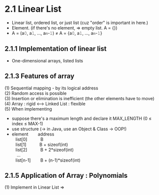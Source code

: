 2.1 Linear List
================================

* Linear list, ordered list, or just list (cuz "order" is important in here.)  
* Element. (if there's no element, => empty list. A = {})  
* A = (a𝟶, a𝟷, ..., a𝑛-𝟷) ≠ A = {a𝟶, a𝟷, ..., a𝑛-𝟷}  

2.1.1 Implementation of linear list
--------------------------------
* One-dimensional arrays, listed lists  

2.1.3 Features of **array**  
--------------------------
(1) Sequential mapping - by its logical address  
(2) Random access is possible  
(3) Insertion or elimination is inefficient (the other elements have to move)  
(4) Array : rigid ⟷ Linked List : flexible  
(5) When implementing  
- suppose there's a maximum length and declare it MAX_LENGTH (0 ≤ index ≤ MAX-1)  
- use structure (-> in Java, use an Object & Class -> OOP!)  
- element &nbsp;&nbsp;&nbsp;&nbsp;&nbsp;&nbsp; address  
&nbsp;&nbsp;&nbsp;list[0]  &nbsp;&nbsp;&nbsp;&nbsp;&nbsp;&nbsp;&nbsp;&nbsp;&nbsp; B   
&nbsp;&nbsp;&nbsp;list[1]  &nbsp;&nbsp;&nbsp;&nbsp;&nbsp;&nbsp;&nbsp;&nbsp;&nbsp; B + sizeof(int)  
&nbsp;&nbsp;&nbsp;list[2]  &nbsp;&nbsp;&nbsp;&nbsp;&nbsp;&nbsp;&nbsp;&nbsp;&nbsp; B + 2*sizeof(int)  
&nbsp;&nbsp;&nbsp; ...  
&nbsp;&nbsp;&nbsp;list[n-1]  &nbsp;&nbsp;&nbsp;&nbsp;&nbsp;&nbsp; B + (n-1)*sizeof(int)  

2.1.5 Application of Array : Polynomials  
--------
(1) Implement in Linear List => 
